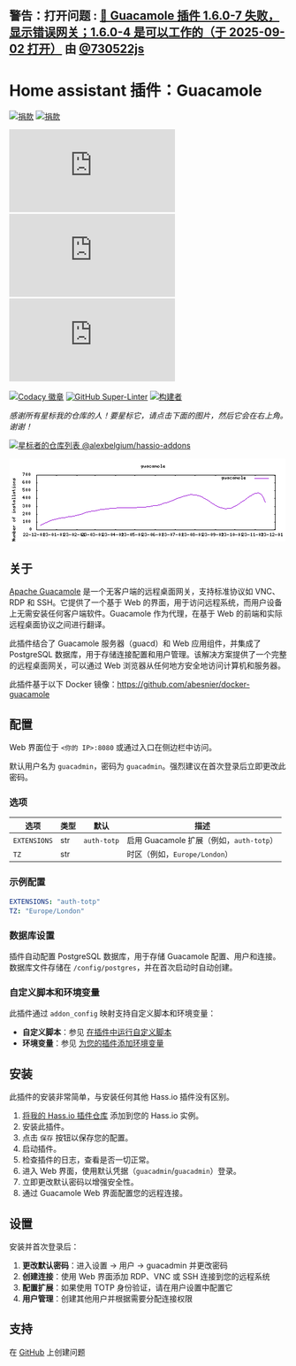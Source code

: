 ## 警告：打开问题 : [🐛 Guacamole 插件 1.6.0-7 失败，显示错误网关；1.6.0-4 是可以工作的（于 2025-09-02 打开）](https://github.com/alexbelgium/hassio-addons/issues/2082) 由 [@730522js](https://github.com/730522js)
# Home assistant 插件：Guacamole

[![捐款][donation-badge]](https://www.buymeacoffee.com/alexbelgium)
[![捐款][paypal-badge]](https://www.paypal.com/donate/?hosted_button_id=DZFULJZTP3UQA)

![版本](https://img.shields.io/badge/dynamic/json?label=版本&query=%24.version&url=https%3A%2F%2Fraw.githubusercontent.com%2Falexbelgium%2Fhassio-addons%2Fmaster%2Fguacamole%2Fconfig.json)
![入口](https://img.shields.io/badge/dynamic/json?label=入口&query=%24.ingress&url=https%3A%2F%2Fraw.githubusercontent.com%2Falexbelgium%2Fhassio-addons%2Fmaster%2Fguacamole%2Fconfig.json)
![架构](https://img.shields.io/badge/dynamic/json?color=success&label=架构&query=%24.arch&url=https%3A%2F%2Fraw.githubusercontent.com%2Falexbelgium%2Fhassio-addons%2Fmaster%2Fguacamole%2Fconfig.json)

[![Codacy 徽章](https://app.codacy.com/project/badge/Grade/9c6cf10bdbba45ecb202d7f579b5be0e)](https://www.codacy.com/gh/alexbelgium/hassio-addons/dashboard?utm_source=github.com&utm_medium=referral&utm_content=alexbelgium/hassio-addons&utm_campaign=Badge_Grade)
[![GitHub Super-Linter](https://img.shields.io/github/actions/workflow/status/alexbelgium/hassio-addons/weekly-supelinter.yaml?label=Lint%20code%20base)](https://github.com/alexbelgium/hassio-addons/actions/workflows/weekly-supelinter.yaml)
[![构建者](https://img.shields.io/github/actions/workflow/status/alexbelgium/hassio-addons/onpush_builder.yaml?label=构建者)](https://github.com/alexbelgium/hassio-addons/actions/workflows/onpush_builder.yaml)

[donation-badge]: https://img.shields.io/badge/Buy%20me%20a%20coffee%20(no%20paypal)-%23d32f2f?logo=buy-me-a-coffee&style=flat&logoColor=white
[paypal-badge]: https://img.shields.io/badge/Buy%20me%20a%20coffee%20with%20Paypal-0070BA?logo=paypal&style=flat&logoColor=white

_感谢所有星标我的仓库的人！要星标它，请点击下面的图片，然后它会在右上角。谢谢！_

[![星标者的仓库列表 @alexbelgium/hassio-addons](https://raw.githubusercontent.com/alexbelgium/hassio-addons/master/.github/stars2.svg)](https://github.com/alexbelgium/hassio-addons/stargazers)

![下载量趋势](https://raw.githubusercontent.com/alexbelgium/hassio-addons/master/guacamole/stats.png)

## 关于

[Apache Guacamole](https://guacamole.apache.org/) 是一个无客户端的远程桌面网关，支持标准协议如 VNC、RDP 和 SSH。它提供了一个基于 Web 的界面，用于访问远程系统，而用户设备上无需安装任何客户端软件。Guacamole 作为代理，在基于 Web 的前端和实际远程桌面协议之间进行翻译。

此插件结合了 Guacamole 服务器（guacd）和 Web 应用组件，并集成了 PostgreSQL 数据库，用于存储连接配置和用户管理。该解决方案提供了一个完整的远程桌面网关，可以通过 Web 浏览器从任何地方安全地访问计算机和服务器。

此插件基于以下 Docker 镜像：https://github.com/abesnier/docker-guacamole

## 配置

Web 界面位于 `<你的 IP>:8080` 或通过入口在侧边栏中访问。

默认用户名为 `guacadmin`，密码为 `guacadmin`。强烈建议在首次登录后立即更改此密码。

### 选项

| 选项 | 类型 | 默认 | 描述 |
|------|------|------|------|
| `EXTENSIONS` | str | `auth-totp` | 启用 Guacamole 扩展（例如，`auth-totp`） |
| `TZ` | str | | 时区（例如，`Europe/London`） |

### 示例配置

```yaml
EXTENSIONS: "auth-totp"
TZ: "Europe/London"
```

### 数据库设置

插件自动配置 PostgreSQL 数据库，用于存储 Guacamole 配置、用户和连接。数据库文件存储在 `/config/postgres`，并在首次启动时自动创建。

### 自定义脚本和环境变量

此插件通过 `addon_config` 映射支持自定义脚本和环境变量：

- **自定义脚本**：参见 [在插件中运行自定义脚本](https://github.com/alexbelgium/hassio-addons/wiki/Running-custom-scripts-in-Addons)
- **环境变量**：参见 [为您的插件添加环境变量](https://github.com/alexbelgium/hassio-addons/wiki/Add-Environment-variables-to-your-Addon)

## 安装

此插件的安装非常简单，与安装任何其他 Hass.io 插件没有区别。

1. [将我的 Hass.io 插件仓库][repository] 添加到您的 Hass.io 实例。
1. 安装此插件。
1. 点击 `保存` 按钮以保存您的配置。
1. 启动插件。
1. 检查插件的日志，查看是否一切正常。
1. 进入 Web 界面，使用默认凭据（`guacadmin`/`guacadmin`）登录。
1. 立即更改默认密码以增强安全性。
1. 通过 Guacamole Web 界面配置您的远程连接。

## 设置

安装并首次登录后：

1. **更改默认密码**：进入设置 → 用户 → guacadmin 并更改密码
2. **创建连接**：使用 Web 界面添加 RDP、VNC 或 SSH 连接到您的远程系统
3. **配置扩展**：如果使用 TOTP 身份验证，请在用户设置中配置它
4. **用户管理**：创建其他用户并根据需要分配连接权限

## 支持

在 [GitHub][repository] 上创建问题

[repository]: https://github.com/alexbelgium/hassio-addons